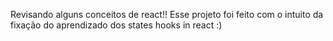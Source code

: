 Revisando alguns conceitos de react!!
Esse projeto foi feito com o intuito da fixação do aprendizado dos states hooks in react :)